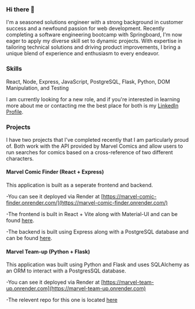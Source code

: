 ### Hi there 👋



I'm a seasoned solutions engineer with a strong background in customer success and a newfound passion for web development. Recently completing a software engineering bootcamp with Springboard, I'm now eager to apply my diverse skill set to dynamic projects. With expertise in tailoring technical solutions and driving product improvements, I bring a unique blend of experience and enthusiasm to every endeavor.

### Skills
React, Node, Express, JavaScript, PostgreSQL, Flask, Python, DOM Manipulation, and Testing


I am currently looking for a new role, and if you're interested in learning more about me or contacting me the best place for both is my [LinkedIn Profile](https://www.linkedin.com/in/alex-taylor-seattle/). 


### Projects

I have two projects that I've completed recently that I am particularly proud of. Both work with the API provided by Marvel Comics and allow users to run searches for comics based on a cross-reference of two different characters. 


#### Marvel Comic Finder (React + Express)

This application is built as a seperate frontend and backend.

-You can see it deployed via Render at [https://marvel-comic-finder.onrender.com/](https://marvel-comic-finder.onrender.com/)

-The frontend is built in React + Vite along with Material-UI and can be found [here](https://github.com/aptaylor87/marvel-comic-finder).

-The backend is built using Express along with a PostgreSQL database and can be found [here](https://github.com/aptaylor87/capstone2).


#### Marvel Team-up (Python + Flask)

This application was built using Python and Flask and uses SQLAlchemy as an ORM to interact with a PostgresSQL database. 

-You can see it deployed via Render at [https://marvel-team-up.onrender.com](https://marvel-team-up.onrender.com)

-The relevent repo for this one is located [here](https://github.com/aptaylor87/marvel-heroes)

<!--
**aptaylor87/aptaylor87** is a ✨ _special_ ✨ repository because its `README.md` (this file) appears on your GitHub profile.

Here are some ideas to get you started:

- 🔭 I’m currently working on ...
- 🌱 I’m currently learning ...
- 👯 I’m looking to collaborate on ...
- 🤔 I’m looking for help with ...
- 💬 Ask me about ...
- 📫 How to reach me: ...
- 😄 Pronouns: ...
- ⚡ Fun fact: ...
-->
